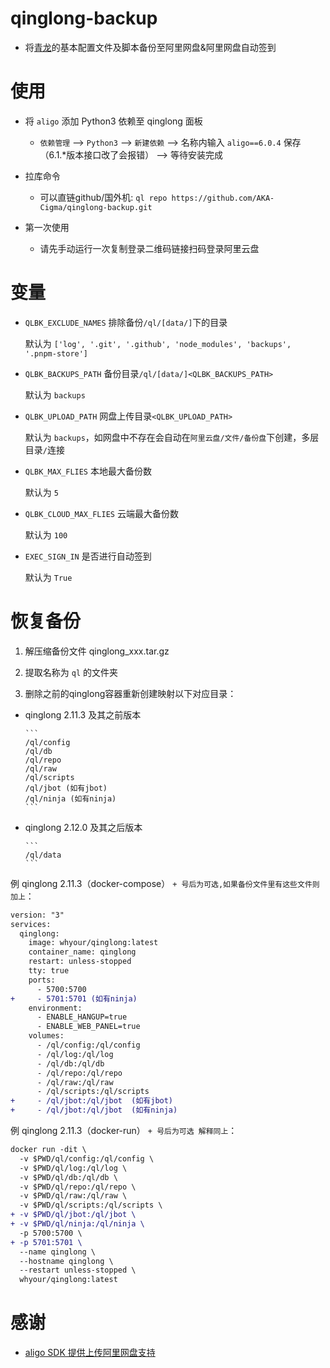 # qinglong-backup

- 将[青龙](https://github.com/whyour/qinglong)的基本配置文件及脚本备份至阿里网盘&阿里网盘自动签到

# 使用

- 将 `aligo` 添加 Python3 依赖至 qinglong 面板

  - `依赖管理` --> `Python3` --> `新建依赖` --> 名称内输入 `aligo==6.0.4` 保存（6.1.*版本接口改了会报错） --> 等待安装完成

- 拉库命令

  - 可以直链github/国外机:   `ql repo https://github.com/AKA-Cigma/qinglong-backup.git`

- 第一次使用

  - 请先手动运行一次复制登录二维码链接扫码登录阿里云盘

# 变量

  - `QLBK_EXCLUDE_NAMES` 排除备份`/ql/[data/]`下的目录

    默认为 `['log', '.git', '.github', 'node_modules', 'backups', '.pnpm-store']`

  - `QLBK_BACKUPS_PATH` 备份目录`/ql/[data/]<QLBK_BACKUPS_PATH>`
  
    默认为 `backups`
    
  - `QLBK_UPLOAD_PATH` 网盘上传目录`<QLBK_UPLOAD_PATH>`
  
    默认为 `backups`，如网盘中不存在会自动在`阿里云盘/文件/备份盘`下创建，多层目录`/`连接
    
  - `QLBK_MAX_FLIES` 本地最大备份数

    默认为 `5`

  - `QLBK_CLOUD_MAX_FLIES` 云端最大备份数

    默认为 `100`

  - `EXEC_SIGN_IN` 是否进行自动签到

    默认为 `True`

# 恢复备份

  1. 解压缩备份文件 qinglong_xxx.tar.gz

  2. 提取名称为 `ql` 的文件夹

  3. 删除之前的qinglong容器重新创建映射以下对应目录：

  - qinglong 2.11.3 及其之前版本

        ```
        /ql/config
        /ql/db
        /ql/repo
        /ql/raw
        /ql/scripts
        /ql/jbot (如有jbot)
        /ql/ninja (如有ninja)
        ```
  - qinglong 2.12.0 及其之后版本

        ```
        /ql/data
        ```

   例 qinglong 2.11.3（docker-compose） `+ 号后为可选,如果备份文件里有这些文件则加上`：

   ```diff
   version: "3"
   services:
     qinglong:
       image: whyour/qinglong:latest
       container_name: qinglong
       restart: unless-stopped
       tty: true
       ports:
         - 5700:5700
   +     - 5701:5701 (如有ninja)
       environment:
         - ENABLE_HANGUP=true
         - ENABLE_WEB_PANEL=true
       volumes:
         - /ql/config:/ql/config
         - /ql/log:/ql/log
         - /ql/db:/ql/db
         - /ql/repo:/ql/repo
         - /ql/raw:/ql/raw
         - /ql/scripts:/ql/scripts
   +     - /ql/jbot:/ql/jbot  (如有jbot)
   +     - /ql/jbot:/ql/jbot  (如有ninja)
   ```

   例 qinglong 2.11.3（docker-run） `+ 号后为可选 解释同上`：

   ```diff
   docker run -dit \
     -v $PWD/ql/config:/ql/config \
     -v $PWD/ql/log:/ql/log \
     -v $PWD/ql/db:/ql/db \
     -v $PWD/ql/repo:/ql/repo \
     -v $PWD/ql/raw:/ql/raw \
     -v $PWD/ql/scripts:/ql/scripts \
   + -v $PWD/ql/jbot:/ql/jbot \
   + -v $PWD/ql/ninja:/ql/ninja \
     -p 5700:5700 \
   + -p 5701:5701 \
     --name qinglong \
     --hostname qinglong \
     --restart unless-stopped \
     whyour/qinglong:latest
   ```

# 感谢

  - [aligo SDK 提供上传阿里网盘支持](https://github.com/foyoux/aligo)
